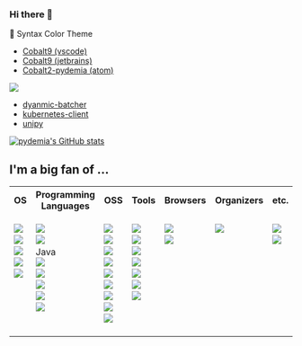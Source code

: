 ### Hi there 👋

🌈 Syntax Color Theme
- [Cobalt9 (vscode)](https://github.com/pydemia/cobalt9-vscode)
- [Cobalt9 (jetbrains)](https://github.com/pydemia/cobalt9-jetbrains)
- [Cobalt2-pydemia (atom)](https://github.com/pydemia/pydemia-atom-syntax)

<a href="https://simpleicons.org/icons/pypi.svg" target="_blank"><img src="https://img.shields.io/badge/PyPI-3775A9?style=flat-square&logo=pypi&logoColor=white"/>
- [dyanmic-batcher](https://github.com/pydemia/dynamic-batcher)
- [kubernetes-client](https://github.com/pydemia/kubernetes-client)
- [unipy](https://github.com/pydemia/unipy)

[![pydemia's GitHub stats](https://github-readme-stats.vercel.app/api?username=pydemia&theme=cobalt2)](https://github.com/anuraghazra/github-readme-stats)

<!--
**pydemia/pydemia** is a ✨ _special_ ✨ repository because its `README.md` (this file) appears on your GitHub profile.

Here are some ideas to get you started:

- 🔭 I’m currently working on ...
- 🌱 I’m currently learning ...
- 👯 I’m looking to collaborate on ...
- 🤔 I’m looking for help with ...
- 💬 Ask me about ...
- 📫 How to reach me: ...
- 😄 Pronouns: ...
- ⚡ Fun fact: ...
✨🎨🌈
:white_check_mark:
:no_entry:

:heavy_check_mark: :white_check_mark:
:x: :no_entry:
:warning:

:bulb: :bell:
:speech_balloon:
:star: :zap:
:grey_question:

:+1:
:-1:
:trophy:

:trophy::bell::point_right::speech_balloon::mega::loudspeaker::four_leaf_clover::seedling::hourglass::whale::collision::zap::cloud::star::sunny::ok_hand::hand::grey_question::lock::bulb::pushpin::x::ballot_box_with_check::no_entry::no_entry_sign::negative_squared_cross_mark::heavy_check_mark::o::heavy_exclamation_mark::heavy_multiplication_x::heavy_plus_sign::heavy_minus_sign::red_circle::white_check_mark::exclamation:
-->


## I'm a big fan of ...

<table>
   <tr>
    <th>OS</th>
    <th>Programming Languages</th>
    <th>OSS</th>
    <th>Tools</th>
    <th>Browsers</th>
    <th>Organizers</th>
    <th>etc.</th>
  </tr>
  <tr>
    <td valign="top",align="left">
      <ul style="list-style-type:none;padding:0px">
        <li><a href="https://simpleicons.org/icons/ubuntu.svg" target="_blank"><img src="https://img.shields.io/badge/Ubuntu-E95420?style=none&logo=ubuntu&logoColor=white"/></a></li>
        <li><a href="https://simpleicons.org/icons/windows.svg" target="_blank"><img src="https://img.shields.io/badge/Windows-0078D4?style=none&logo=windows&logoColor=white"/></a></li>
        <li><a href="https://simpleicons.org/icons/android.svg" target="_blank"><img src="https://img.shields.io/badge/Android-3DDC84?style=none&logo=android&logoColor=white"/></a></li>
        <li><a href="https://simpleicons.org/icons/elementary.svg" target="_blank"><img src="https://img.shields.io/badge/Elementary-64BAFF?style=none&logo=elementary&logoColor=white"/></a></li>
        <li><a href="https://simpleicons.org/icons/alpinelinux.svg" target="_blank"><img src="https://img.shields.io/badge/Alpine-0D597F?style=none&logo=alpinelinux&logoColor=white"/></a></li>
      </ul>
    </td>
    <td valign="top",align="left">
      <ul style="list-style-type:none;padding:0px">
        <li><a href="https://simpleicons.org/icons/python.svg" target="_blank"><img src="https://img.shields.io/badge/Python-3776AB?style=none&logo=python&logoColor=white"/></a></li>
        <li><a href="https://simpleicons.org/icons/c.svg" target="_blank"><img src="https://img.shields.io/badge/C-A8B9CC?style=none&logo=c&logoColor=white"/></a></li>
        <li>Java</li>
        <li><a href="https://simpleicons.org/icons/kotlin.svg" target="_blank"><img src="https://img.shields.io/badge/Kotlin-7F52FF?style=none&logo=kotlin&logoColor=white"/></a></li>
        <li><a href="https://simpleicons.org/icons/javascript.svg" target="_blank"><img src="https://img.shields.io/badge/Javascript-F7DF1E?style=none&logo=javascript&logoColor=white"/></a></li>
        <li><a href="https://simpleicons.org/icons/typescript.svg" target="_blank"><img src="https://img.shields.io/badge/Typescript-3178C6?style=none&logo=typescript&logoColor=white"/></a></li>
        <li><a href="https://simpleicons.org/icons/julia.svg" target="_blank"><img src="https://img.shields.io/badge/Julia-9558B2?style=none&logo=julia&logoColor=white"/></a></li>
        <li><a href="https://simpleicons.org/icons/go.svg" target="_blank"><img src="https://img.shields.io/badge/Go-00ADD8?style=none&logo=go&logoColor=white"/></a></li>
      </ul>
    </td>
    <td valign="top",align="left">
      <ul style="list-style-type:none;padding:0px">
        <li><a href="https://simpleicons.org/icons/docker.svg" target="_blank"><img src="https://img.shields.io/badge/Docker-2496ED?style=none&logo=docker&logoColor=white"/></a></li>
        <li><a href="https://simpleicons.org/icons/kubernetes.svg" target="_blank"><img src="https://img.shields.io/badge/Kubernetes-326CE5?style=none&logo=kubernetes&logoColor=white"/></a></li>
         <li><a href="https://simpleicons.org/icons/tensorflow.svg" target="_blank"><img src="https://img.shields.io/badge/Tensorflow-FF6F00?style=none&logo=tensorflow&logoColor=white"/></a></li>
         <li><a href="https://simpleicons.org/icons/istio.svg" target="_blank"><img src="https://img.shields.io/badge/Istio-466BB0?style=none&logo=istio&logoColor=white"/></a></li>
        <li><a href="https://simpleicons.org/icons/opensearch.svg" target="_blank"><img src="https://img.shields.io/badge/Opensearch-005EB8?style=none&logo=opensearch&logoColor=white"/></a></li>
         <li><a href="https://simpleicons.org/icons/jupyter.svg" target="_blank"><img src="https://img.shields.io/badge/Jupyter-F37626?style=none&logo=jupyter&logoColor=white"/></a></li>
        <li><a href="https://simpleicons.org/icons/pydantic.svg" target="_blank"><img src="https://img.shields.io/badge/Pydantic-E92063?style=none&logo=pydantic&logoColor=white"/></a></li>
        <li><a href="https://simpleicons.org/icons/fastapi.svg" target="_blank"><img src="https://img.shields.io/badge/FastAPI-009688?style=none&logo=fastapi&logoColor=white"/></a></li>
        <li><a href="https://simpleicons.org/icons/qmk.svg" target="_blank"><img src="https://img.shields.io/badge/QMK-333333?style=none&logo=qmk&logoColor=white"/></a></li>
      </ul>
    </td>
    <td valign="top",align="left">
      <ul style="list-style-type:none;padding:0px">
        <li><a href="https://simpleicons.org/icons/visualstudiocode.svg" target="_blank"><img src="https://img.shields.io/badge/VSCode-007ACC?style=none&logo=visualstudiocode&logoColor=white"/></a></li>
        <li><a href="https://simpleicons.org/icons/intellijidea.svg" target="_blank"><img src="https://img.shields.io/badge/IntelliJ-000000?style=none&logo=intellijidea&logoColor=white"/></a></li>
        <li><a href="https://simpleicons.org/icons/slack.svg" target="_blank"><img src="https://img.shields.io/badge/Slack-4A154B?style=none&logo=slack&logoColor=white"/></a></li>
        <li><a href="https://simpleicons.org/icons/zsh.svg" target="_blank"><img src="https://img.shields.io/badge/zsh-F15A24?style=none&logo=zsh&logoColor=white"/></a></li>
        <li><a href="https://simpleicons.org/icons/gnubash.svg" target="_blank"><img src="https://img.shields.io/badge/bash-4EAA25?style=none&logo=gnubash&logoColor=white"/></a></li>
        <li><a href="https://simpleicons.org/icons/iterm2.svg" target="_blank"><img src="https://img.shields.io/badge/iTerm2-000000?style=none&logo=iterm2&logoColor=white"/></a></li>
        <li><a href="https://simpleicons.org/icons/windowsterminal.svg" target="_blank"><img src="https://img.shields.io/badge/Windows%20Terminal-4D4D4D?style=none&logo=windowsterminal&logoColor=white"/></a></li>
      </ul>
    </td>
    <td valign="top",align="left">
      <ul style="list-style-type:none;padding:0px">
        <li><a href="https://simpleicons.org/icons/vivaldi.svg" target="_blank"><img src="https://img.shields.io/badge/Vivaldi-EF3939?style=none&logo=vivaldi&logoColor=white"/></a></li>
        <li><a href="https://simpleicons.org/icons/microsoftedge.svg" target="_blank"><img src="https://img.shields.io/badge/Edge-0078D7?style=none&logo=microsoftedge&logoColor=white"/></a></li>
      </ul>
    </td>
    <td valign="top",align="left">
      <ul style="list-style-type:none;padding:0px">
        <li><a href="https://simpleicons.org/icons/microsoftonenote.svg" target="_blank"><img src="https://img.shields.io/badge/OneNote-7719AA?style=none&logo=microsoftonenote&logoColor=white"/></a></li>
      </ul>
    </td>
    <td valign="top",align="left">
      <ul style="list-style-type:none;padding:0px">
        <li><a href="https://simpleicons.org/icons/rainmeter.svg" target="_blank"><img src="https://img.shields.io/badge/Rainmeter-19519B?style=none&logo=rainmeter&logoColor=white"/></a></li>
        <li><a href="https://simpleicons.org/icons/google.svg" target="_blank"><img src="https://img.shields.io/badge/google%20assistant-4285F4?style=none&logo=Google%20Assistant&logoColor=white"/></a></li>
      </ul>
    </td>
  </tr>
</table>
